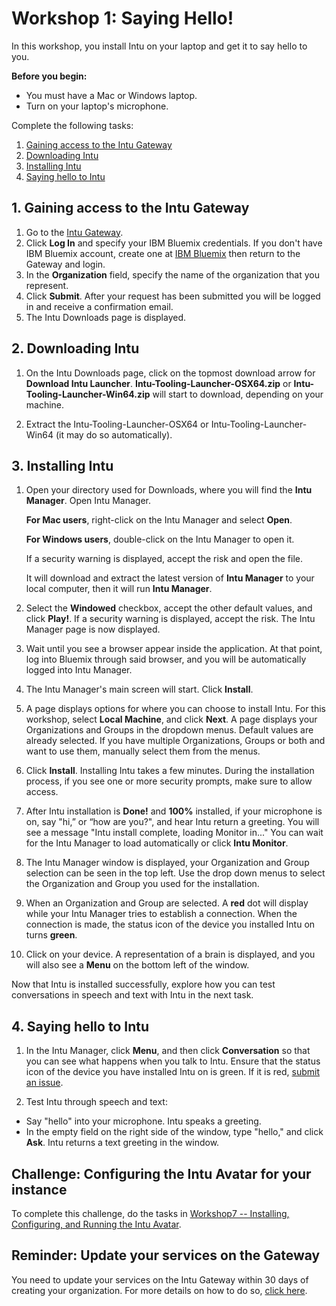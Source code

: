 # Workshop 1: Saying Hello!

In this workshop, you install Intu on your laptop and get it to say hello to you.

**Before you begin:** 

* You must have a Mac or Windows laptop.
* Turn on your laptop's microphone.

Complete the following tasks:

1. [Gaining access to the Intu Gateway](#gaining-access-to-the-watson-intu-gateway)
2. [Downloading Intu](#downloading-intu)
3. [Installing Intu](#installing-intu)
4. [Saying hello to Intu](#saying-hello-to-intu)

## 1. <a name="gaining-access-to-the-watson-intu-gateway">Gaining access to the Intu Gateway</a>

1. Go to the [Intu Gateway](https://rg-gateway.mybluemix.net/).
2. Click **Log In** and specify your IBM Bluemix credentials. If you don't have IBM Bluemix account, create one at [IBM Bluemix](https://console.ng.bluemix.net/) then return to the Gateway and login.
3. In the **Organization** field, specify the name of the organization that you represent.
4. Click **Submit**. After your request has been submitted you will be logged in and receive a confirmation email.
5. The Intu Downloads page is displayed.

## 2. <a name="downloading-intu">Downloading Intu</a>

1. On the Intu Downloads page, click on the topmost download arrow for **Download Intu Launcher**. **Intu-Tooling-Launcher-OSX64.zip** or **Intu-Tooling-Launcher-Win64.zip** will start to download, depending on your machine.

2. Extract the Intu-Tooling-Launcher-OSX64 or Intu-Tooling-Launcher-Win64 (it may do so automatically). 


## 3. <a name="installing-intu">Installing Intu</a>

1. Open your directory used for Downloads, where you will find the **Intu Manager**. Open Intu Manager.
	
	**For Mac users**, right-click on the Intu Manager and select **Open**.
	
	**For Windows users**, double-click on the Intu Manager to open it. 
	
	If a security warning is displayed, accept the risk and open the file.

    It will download and extract the latest version of **Intu Manager** to your local computer, then it will run **Intu Manager**. 

2. Select the **Windowed** checkbox, accept the other default values, and click **Play!**. If a security warning is displayed, accept the risk. The Intu Manager page is now displayed. 

3. Wait until you see a browser appear inside the application. At that point, log into Bluemix through said browser, and you will be automatically logged into Intu Manager.

4. The Intu Manager's main screen will start. Click **Install**.

5. A page displays options for where you can choose to install Intu. For this workshop, select **Local Machine**, and click **Next**. A page displays your Organizations and Groups in the dropdown menus. Default values are already selected. If you have multiple Organizations, Groups or both and want to use them, manually select them from the menus.

6. Click **Install**. Installing Intu takes a few minutes. During the installation process, if you see one or more security prompts, make sure to allow access.

7. After Intu installation is **Done!** and **100%** installed, if your microphone is on, say "hi,” or “how are you?", and hear Intu return a greeting. You will see a message "Intu install complete, loading Monitor in..." You can wait for the Intu Manager to load automatically or click **Intu Monitor**.

8. The Intu Manager window is displayed, your Organization and Group selection can be seen in the top left. Use the drop down menus to select the Organization and Group you used for the installation. 

9. When an Organization and Group are selected. A **red** dot will display while your Intu Manager tries to establish a connection. When the connection is made, the status icon of the device you installed Intu on turns **green**. 

10. Click on your device. A representation of a brain is displayed, and you will also see a **Menu** on the bottom left of the window.

Now that Intu is installed successfully, explore how you can test conversations in speech and text with Intu in the next task.

## 4. <a name="saying-hello-to-intu">Saying hello to Intu</a>

1. In the Intu Manager, click **Menu**, and then click **Conversation** so that you can see what happens when you talk to Intu. Ensure that the status icon of the device you have installed Intu on is green. If it is red, [submit an issue](https://github.com/watson-intu/self-sdk/issues).

2. Test Intu through speech and text:
 * Say "hello" into your microphone. Intu speaks a greeting.
 * In the empty field on the right side of the window, type "hello," and click **Ask**. Intu returns a text greeting in the window.

## Challenge: Configuring the Intu Avatar for your instance

To complete this challenge, do the tasks in [Workshop7 -- Installing, Configuring, and Running the Intu Avatar](../../Workshop7-InstallingConfiguringAndRunningTheIntuAvatar/lab-docs/README.md).

## Reminder: Update your services on the Gateway

You need to update your services on the Intu Gateway within 30 days of creating your organization.  For more details on how to do so, [click here](../../../update-services.md).

